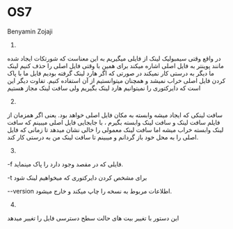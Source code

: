 # OS7
Benyamin Zojaji

1. 
در واقع وقتی سیمبولیک لینک از فایلی میگیریم به این معناست که شورتکات ایجاد شده مانند پوینتر به فایل اصلی اشاره میکند برای همین با وقتی فایل اصلی را حذف کنیم لینک ما 
دیگر به درستی کار نمیکند در صورتی که اگر هارد لینک گرفته بودیم فایل ما با پاک کردن فایل اصلی خراب نمیشد و همچنان میتوانستیم از آن استفاده کنیم.
تفاوت دیگر این است که دایرکتوری را نمیتوانیم هارد لینک بگیریم ولی سافت لینک مجاز هستیم

2. 
سافت لینکی که ایجاد میشه وابسته به مکان فایل اصلی خواهد بود. 
یعنی اگر همزمان از فایلم سافت لینک و سافت لینک وابسته بگیرم ، با جابجایی فایل اصلی میبینم که سافت لینک وابسته خراب میشه اما سافت لینک معمولی را خالی نشان میدهد تا زمانی که فایل اصلی را به محل خود باز گردانم و میبینم تا سافت لینک من به درستی کار کند.

3. 
-f
فایلی که در مقصد وجود دارد را پاک مینماید.

-t
برای مشخص کردن دایرکتوری که میخواهیم لینک شود


--version
اطلاعات مربوط به نسخه را چاپ میکند و خارج میشود.

4. 
این دستور با تغییر بیت های حالت سطح دسترسی فایل را تغییر میدهد 